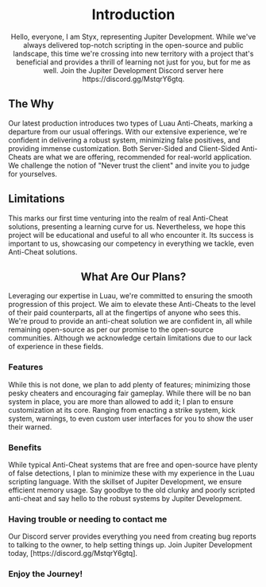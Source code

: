 <h1 align="center">Introduction</h1>

<p align="center">
  Hello, everyone, I am Styx, representing Jupiter Development. While we've always delivered top-notch scripting in the open-source and public landscape, this time we're crossing into new territory with a project that's beneficial and provides a thrill of learning not just for you, but for me as well. Join the Jupiter Development Discord server here https://discord.gg/MstqrY6gtq. 

  <h2>The Why</h2>
  Our latest production introduces two types of Luau Anti-Cheats, marking a departure from our usual offerings. With our extensive experience, we're confident in delivering a robust system, minimizing false positives, and providing immense customization. Both Server-Sided and Client-Sided Anti-Cheats are what we are offering, recommended for real-world application. We challenge the notion of "Never trust the client" and invite you to judge for yourselves.

  <h2>Limitations</h2>
  This marks our first time venturing into the realm of real Anti-Cheat solutions, presenting a learning curve for us. Nevertheless, we hope this project will be educational and useful to all who encounter it. Its success is important to us, showcasing our competency in everything we tackle, even Anti-Cheat solutions.

<h2 align="center">What Are Our Plans?</h2>
  Leveraging our expertise in Luau, we're committed to ensuring the smooth progression of this project. We aim to elevate these Anti-Cheats to the level of their paid counterparts, all at the fingertips of anyone who sees this. We're proud to provide an anti-cheat solution we are confident in, all while remaining open-source as per our promise to the open-source communities. Although we acknowledge certain limitations due to our lack of experience in these fields.

<h3>Features</h3>
  While this is not done, we plan to add plenty of features; minimizing those pesky cheaters and encouraging fair gameplay. While there will be no ban system in place, you are more than allowed to add it; I plan to ensure customization at its core. Ranging from enacting a strike system, kick system, warnings, to even custom user interfaces for you to show the user their warned.

<h3>Benefits</h3>
  While typical Anti-Cheat systems that are free and open-source have plenty of false detections, I plan to minimize these with my experience in the Luau scripting language. With the skillset of Jupiter Development, we ensure efficient memory usage. Say goodbye to the old clunky and poorly scripted anti-cheat and say hello to the robust systems by Jupiter Development.

<h3>Having trouble or needing to contact me</h3>
  Our Discord server provides everything you need from creating bug reports to talking to the owner, to help setting things up. Join Jupiter Development today, [https://discord.gg/MstqrY6gtq].
  
  ### Enjoy the Journey!
</p>
